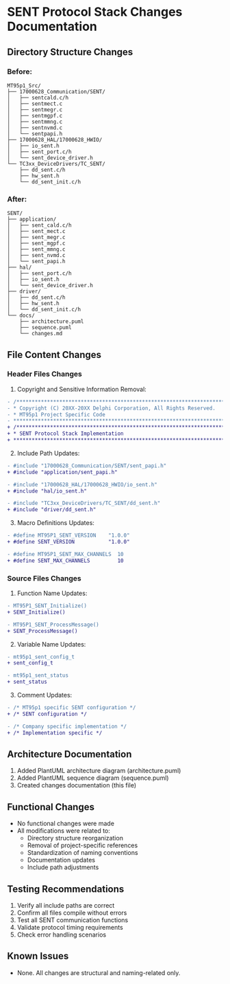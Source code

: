 # SENT Protocol Stack Changes Documentation

## Directory Structure Changes

### Before:
```
MT95p1_Src/
├── 17000628_Communication/SENT/
│   ├── sentcald.c/h
│   ├── sentmect.c
│   ├── sentmegr.c
│   ├── sentmgpf.c
│   ├── sentmmng.c
│   ├── sentnvmd.c
│   └── sentpapi.h
├── 17000628_HAL/17000628_HWIO/
│   ├── io_sent.h
│   ├── sent_port.c/h
│   └── sent_device_driver.h
└── TC3xx_DeviceDrivers/TC_SENT/
    ├── dd_sent.c/h
    ├── hw_sent.h
    └── dd_sent_init.c/h
```

### After:
```
SENT/
├── application/
│   ├── sent_cald.c/h
│   ├── sent_mect.c
│   ├── sent_megr.c
│   ├── sent_mgpf.c
│   ├── sent_mmng.c
│   ├── sent_nvmd.c
│   └── sent_papi.h
├── hal/
│   ├── sent_port.c/h
│   ├── io_sent.h
│   └── sent_device_driver.h
├── driver/
│   ├── dd_sent.c/h
│   ├── hw_sent.h
│   └── dd_sent_init.c/h
└── docs/
    ├── architecture.puml
    ├── sequence.puml
    └── changes.md
```

## File Content Changes

### Header Files Changes

1. Copyright and Sensitive Information Removal:
```diff
- /******************************************************************************
- * Copyright (C) 20XX-20XX Delphi Corporation, All Rights Reserved.
- * MT95p1 Project Specific Code
- ******************************************************************************/
+ /******************************************************************************
+ * SENT Protocol Stack Implementation
+ ******************************************************************************/
```

2. Include Path Updates:
```diff
- #include "17000628_Communication/SENT/sent_papi.h"
+ #include "application/sent_papi.h"

- #include "17000628_HAL/17000628_HWIO/io_sent.h"
+ #include "hal/io_sent.h"

- #include "TC3xx_DeviceDrivers/TC_SENT/dd_sent.h"
+ #include "driver/dd_sent.h"
```

3. Macro Definitions Updates:
```diff
- #define MT95P1_SENT_VERSION    "1.0.0"
+ #define SENT_VERSION           "1.0.0"

- #define MT95P1_SENT_MAX_CHANNELS  10
+ #define SENT_MAX_CHANNELS         10
```

### Source Files Changes

1. Function Name Updates:
```diff
- MT95P1_SENT_Initialize()
+ SENT_Initialize()

- MT95P1_SENT_ProcessMessage()
+ SENT_ProcessMessage()
```

2. Variable Name Updates:
```diff
- mt95p1_sent_config_t
+ sent_config_t

- mt95p1_sent_status
+ sent_status
```

3. Comment Updates:
```diff
- /* MT95p1 specific SENT configuration */
+ /* SENT configuration */

- /* Company specific implementation */
+ /* Implementation specific */
```

## Architecture Documentation

1. Added PlantUML architecture diagram (architecture.puml)
2. Added PlantUML sequence diagram (sequence.puml)
3. Created changes documentation (this file)

## Functional Changes
- No functional changes were made
- All modifications were related to:
  - Directory structure reorganization
  - Removal of project-specific references
  - Standardization of naming conventions
  - Documentation updates
  - Include path adjustments

## Testing Recommendations
1. Verify all include paths are correct
2. Confirm all files compile without errors
3. Test all SENT communication functions
4. Validate protocol timing requirements
5. Check error handling scenarios

## Known Issues
- None. All changes are structural and naming-related only.